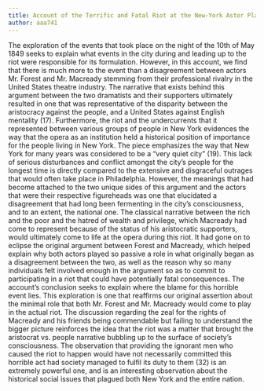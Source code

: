 ```yaml
---
title: Account of the Terrific and Fatal Riot at the New-York Astor Place Opera House
author: aaa741
---
```


The exploration of the events that took place on the night of the 10th of May 1849 seeks to explain what events in the city during and leading up to the riot were responsible for its formulation. However, in this account, we find that there is much more to the event than a disagreement between actors Mr. Forest and Mr. Macready stemming from their professional rivalry in the United States theatre industry. The narrative that exists behind this argument between the two dramatists and their supporters ultimately resulted in one that was representative of the disparity between the aristocracy against the people, and a United States against English mentality (17). Furthermore, the riot and the undercurrents that it represented between various groups of people in New York evidences the way that the opera as an institution held a historical position of importance for the people living in New York.
The piece emphasizes the way that New York for many years was considered to be a “very quiet city” (19). This lack of serious disturbances and conflict amongst the city’s people for the longest time is directly compared to the extensive and disgraceful outrages that would often take place in Philadelphia. However, the meanings that had become attached to the two unique sides of this argument and the actors that were their respective figureheads was one that elucidated a disagreement that had long been fermenting in the city’s consciousness, and to an extent, the national one. The classical narrative between the rich and the poor and the hatred of wealth and privilege, which Macready had come to represent because of the status of his aristocratic supporters, would ultimately come to life at the opera during this riot. It had gone on to eclipse the original argument between Forest and Macready, which helped explain why both actors played so passive a role in what originally began as a disagreement between the two, as well as the reason why so many individuals felt involved enough in the argument so as to commit to participating in a riot that could have potentially fatal consequences.
The account’s conclusion seeks to explain where the blame for this horrible event lies. This exploration is one that reaffirms our original assertion about the minimal role that both Mr. Forest and Mr. Macready would come to play in the actual riot. The discussion regarding the zeal for the rights of Macready and his friends being commendable but failing to understand the bigger picture reinforces the idea that the riot was a matter that brought the aristocrat vs. people narrative bubbling up to the surface of society’s consciousness. The observation that providing the ignorant men who caused the riot to happen would have not necessarily committed this horrible act had society managed to fulfil its duty to them (32) is an extremely powerful one, and is an interesting observation about the historical social issues that plagued both New York and the entire nation.
